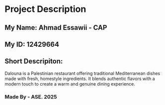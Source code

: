 # Project Description

## My Name: Ahmad Essawii - CAP

## My ID: 12429664

## Short Descripiton:
Dalouna is a Palestinian restaurant offering traditional Mediterranean dishes made with fresh, homestyle ingredients. It blends authentic flavors with a modern touch to create a warm and genuine dining experience.

### Made By - ASE. 2025
